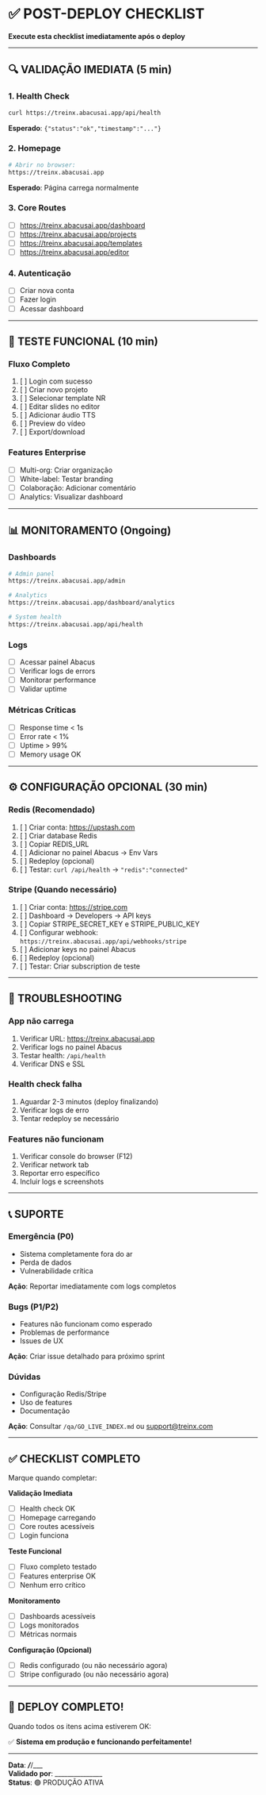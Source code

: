 # ✅ POST-DEPLOY CHECKLIST

**Execute esta checklist imediatamente após o deploy**

---

## 🔍 VALIDAÇÃO IMEDIATA (5 min)

### 1. Health Check
```bash
curl https://treinx.abacusai.app/api/health
```
**Esperado**: `{"status":"ok","timestamp":"..."}`

### 2. Homepage
```bash
# Abrir no browser:
https://treinx.abacusai.app
```
**Esperado**: Página carrega normalmente

### 3. Core Routes
- [ ] https://treinx.abacusai.app/dashboard
- [ ] https://treinx.abacusai.app/projects
- [ ] https://treinx.abacusai.app/templates
- [ ] https://treinx.abacusai.app/editor

### 4. Autenticação
- [ ] Criar nova conta
- [ ] Fazer login
- [ ] Acessar dashboard

---

## 🧪 TESTE FUNCIONAL (10 min)

### Fluxo Completo
1. [ ] Login com sucesso
2. [ ] Criar novo projeto
3. [ ] Selecionar template NR
4. [ ] Editar slides no editor
5. [ ] Adicionar áudio TTS
6. [ ] Preview do vídeo
7. [ ] Export/download

### Features Enterprise
- [ ] Multi-org: Criar organização
- [ ] White-label: Testar branding
- [ ] Colaboração: Adicionar comentário
- [ ] Analytics: Visualizar dashboard

---

## 📊 MONITORAMENTO (Ongoing)

### Dashboards
```bash
# Admin panel
https://treinx.abacusai.app/admin

# Analytics
https://treinx.abacusai.app/dashboard/analytics

# System health
https://treinx.abacusai.app/api/health
```

### Logs
- [ ] Acessar painel Abacus
- [ ] Verificar logs de errors
- [ ] Monitorar performance
- [ ] Validar uptime

### Métricas Críticas
- [ ] Response time < 1s
- [ ] Error rate < 1%
- [ ] Uptime > 99%
- [ ] Memory usage OK

---

## ⚙️ CONFIGURAÇÃO OPCIONAL (30 min)

### Redis (Recomendado)
1. [ ] Criar conta: https://upstash.com
2. [ ] Criar database Redis
3. [ ] Copiar REDIS_URL
4. [ ] Adicionar no painel Abacus → Env Vars
5. [ ] Redeploy (opcional)
6. [ ] Testar: `curl /api/health` → `"redis":"connected"`

### Stripe (Quando necessário)
1. [ ] Criar conta: https://stripe.com
2. [ ] Dashboard → Developers → API keys
3. [ ] Copiar STRIPE_SECRET_KEY e STRIPE_PUBLIC_KEY
4. [ ] Configurar webhook: `https://treinx.abacusai.app/api/webhooks/stripe`
5. [ ] Adicionar keys no painel Abacus
6. [ ] Redeploy (opcional)
7. [ ] Testar: Criar subscription de teste

---

## 🚨 TROUBLESHOOTING

### App não carrega
1. Verificar URL: https://treinx.abacusai.app
2. Verificar logs no painel Abacus
3. Testar health: `/api/health`
4. Verificar DNS e SSL

### Health check falha
1. Aguardar 2-3 minutos (deploy finalizando)
2. Verificar logs de erro
3. Tentar redeploy se necessário

### Features não funcionam
1. Verificar console do browser (F12)
2. Verificar network tab
3. Reportar erro específico
4. Incluir logs e screenshots

---

## 📞 SUPORTE

### Emergência (P0)
- Sistema completamente fora do ar
- Perda de dados
- Vulnerabilidade crítica

**Ação**: Reportar imediatamente com logs completos

### Bugs (P1/P2)
- Features não funcionam como esperado
- Problemas de performance
- Issues de UX

**Ação**: Criar issue detalhado para próximo sprint

### Dúvidas
- Configuração Redis/Stripe
- Uso de features
- Documentação

**Ação**: Consultar `/qa/GO_LIVE_INDEX.md` ou support@treinx.com

---

## ✅ CHECKLIST COMPLETO

Marque quando completar:

**Validação Imediata**
- [ ] Health check OK
- [ ] Homepage carregando
- [ ] Core routes acessíveis
- [ ] Login funciona

**Teste Funcional**
- [ ] Fluxo completo testado
- [ ] Features enterprise OK
- [ ] Nenhum erro crítico

**Monitoramento**
- [ ] Dashboards acessíveis
- [ ] Logs monitorados
- [ ] Métricas normais

**Configuração (Opcional)**
- [ ] Redis configurado (ou não necessário agora)
- [ ] Stripe configurado (ou não necessário agora)

---

## 🎉 DEPLOY COMPLETO!

Quando todos os itens acima estiverem OK:

✅ **Sistema em produção e funcionando perfeitamente!**

---

**Data**: ___/___/___  
**Validado por**: _______________  
**Status**: 🟢 PRODUÇÃO ATIVA
